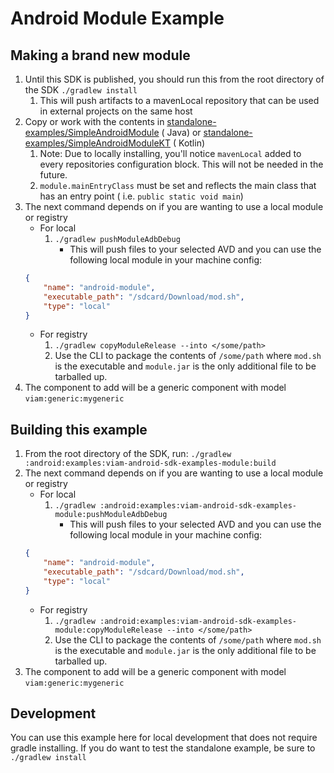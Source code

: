 # Android Module Example

## Making a brand new module

1. Until this SDK is published, you should run this from the root directory of the
   SDK `./gradlew install`
    1. This will push artifacts to a mavenLocal repository that can be used in external projects on
       the same host
2. Copy or work with the contents
   in [standalone-examples/SimpleAndroidModule](../../../standalone-examples/SimpleAndroidModule) (
   Java)
   or [standalone-examples/SimpleAndroidModuleKT](../../../standalone-examples/SimpleAndroidModuleKT) (
   Kotlin)
    1. Note: Due to locally installing, you'll notice `mavenLocal` added to every repositories
       configuration block. This will not be needed in the future.
    2. `module.mainEntryClass` must be set and reflects the main class that has an entry point (
       i.e. `public static void main`)
3. The next command depends on if you are wanting to use a local module or registry
    * For local
        1. `./gradlew pushModuleAdbDebug`
            * This will push files to your selected AVD and you can use the following local module
              in your machine config:
    ```json
    {
        "name": "android-module",
        "executable_path": "/sdcard/Download/mod.sh",
        "type": "local"
    }
    ```
    * For registry
        1. `./gradlew copyModuleRelease --into </some/path>`
        2. Use the CLI to package the contents of `/some/path` where `mod.sh` is the executable
           and `module.jar` is the only additional file to be tarballed up.
4. The component to add will be a generic component with model `viam:generic:mygeneric`

## Building this example

1. From the root directory of the SDK,
   run: `./gradlew :android:examples:viam-android-sdk-examples-module:build`
2. The next command depends on if you are wanting to use a local module or registry
    * For local
        1. `./gradlew :android:examples:viam-android-sdk-examples-module:pushModuleAdbDebug`
            * This will push files to your selected AVD and you can use the following local module
              in your machine config:
    ```json
    {
        "name": "android-module",
        "executable_path": "/sdcard/Download/mod.sh",
        "type": "local"
    }
    ```
    * For registry
        1. `./gradlew :android:examples:viam-android-sdk-examples-module:copyModuleRelease --into </some/path>`
        2. Use the CLI to package the contents of `/some/path` where `mod.sh` is the executable
           and `module.jar` is the only additional file to be tarballed up.
3. The component to add will be a generic component with model `viam:generic:mygeneric`

## Development

You can use this example here for local development that does not require gradle installing. If you
do want to test the standalone example, be sure to `./gradlew install`

